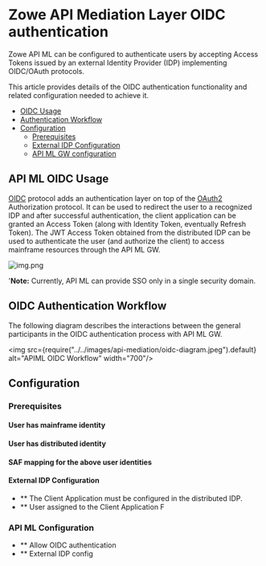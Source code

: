 # Zowe API Mediation Layer OIDC authentication

Zowe API ML can be configured to authenticate users by accepting Access Tokens issued by an external Identity Provider (IDP) implementing OIDC/OAuth protocols.

This article provides details of the OIDC authentication functionality and related configuration needed to achieve it.

- [OIDC Usage](#apiml-oidc-usage)
- [Authentication Workflow](#apiml-oidc-flow)
- [Configuration](#apiml-oidc-configuration)
    * [Prerequisites](#apiml-oidc-prereqs)
    * [External IDP Configuration](#external-idp-config)
    * [API ML GW configuration](#apiml-gw-config)

## API ML OIDC Usage
[OIDC](#TODO-Provide-External-Link) protocol adds an authentication layer on top of the [OAuth2](#TODO-Provide-External-Link) Authorization protocol. It can be used to redirect
the user to a recognized IDP and after successful authentication, the client application can be granted an Access Token (along with Identity Token, eventually Refresh Token).
The JWT Access Token obtained from the distributed IDP can be used to authenticate the user (and authorize the client) to access mainframe resources through the API ML GW.

![img.png](img.png)

'**Note:** Currently, API ML can provide SSO only in a single security domain.

## OIDC Authentication Workflow
The following diagram describes the interactions between the general participants in the OIDC authentication process with API ML GW.

<img src={require("../../images/api-mediation/oidc-diagram.jpeg").default} alt="APIML OIDC Workflow" width="700"/>

## Configuration

### Prerequisites
#### User has mainframe identity
#### User has distributed identity
#### SAF mapping for the above user identities
#### External IDP Configuration

- ** The Client Application must be configured in the distributed IDP.
- ** User assigned to the Client Application
F
### API ML Configuration
- ** Allow OIDC authentication
- ** External IDP config

